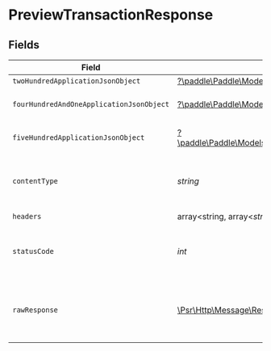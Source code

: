 # PreviewTransactionResponse


## Fields

| Field                                                                                                                                                                                     | Type                                                                                                                                                                                      | Required                                                                                                                                                                                  | Description                                                                                                                                                                               |
| ----------------------------------------------------------------------------------------------------------------------------------------------------------------------------------------- | ----------------------------------------------------------------------------------------------------------------------------------------------------------------------------------------- | ----------------------------------------------------------------------------------------------------------------------------------------------------------------------------------------- | ----------------------------------------------------------------------------------------------------------------------------------------------------------------------------------------- |
| `twoHundredApplicationJsonObject`                                                                                                                                                         | [?\paddle\Paddle\Models\Operations\PreviewTransactionResponseBody](../../Models/Operations/PreviewTransactionResponseBody.md)                                                             | :heavy_minus_sign:                                                                                                                                                                        | OK                                                                                                                                                                                        |
| `fourHundredAndOneApplicationJsonObject`                                                                                                                                                  | [?\paddle\Paddle\Models\Operations\PreviewTransactionTransactionsResponseBody](../../Models/Operations/PreviewTransactionTransactionsResponseBody.md)                                     | :heavy_minus_sign:                                                                                                                                                                        | General error response                                                                                                                                                                    |
| `fiveHundredApplicationJsonObject`                                                                                                                                                        | [?\paddle\Paddle\Models\Operations\PreviewTransactionTransactionsTransactionServiceResponseBody](../../Models/Operations/PreviewTransactionTransactionsTransactionServiceResponseBody.md) | :heavy_minus_sign:                                                                                                                                                                        | General error response                                                                                                                                                                    |
| `contentType`                                                                                                                                                                             | *string*                                                                                                                                                                                  | :heavy_check_mark:                                                                                                                                                                        | HTTP response content type for this operation                                                                                                                                             |
| `headers`                                                                                                                                                                                 | array<string, array<*string*>>                                                                                                                                                            | :heavy_check_mark:                                                                                                                                                                        | N/A                                                                                                                                                                                       |
| `statusCode`                                                                                                                                                                              | *int*                                                                                                                                                                                     | :heavy_check_mark:                                                                                                                                                                        | HTTP response status code for this operation                                                                                                                                              |
| `rawResponse`                                                                                                                                                                             | [\Psr\Http\Message\ResponseInterface](https://www.php-fig.org/psr/psr-7/#33-psrhttpmessageresponseinterface)                                                                              | :heavy_check_mark:                                                                                                                                                                        | Raw HTTP response; suitable for custom response parsing                                                                                                                                   |